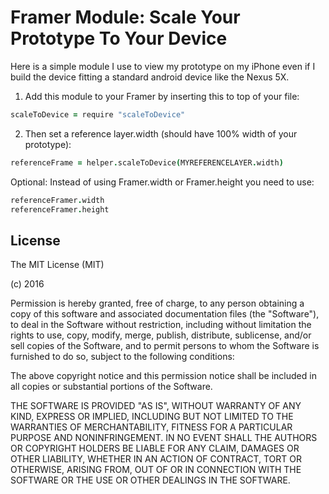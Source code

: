 Framer Module: Scale Your Prototype To Your Device
======================================

Here is a simple module I use to view my prototype on my iPhone even if I build the device fitting a standard android device like the Nexus 5X.

1. Add this module to your Framer by inserting this to top of your file:
```coffee
scaleToDevice = require "scaleToDevice"
```

2. Then set a reference layer.width (should have 100% width of your prototype):
```coffee
referenceFrame = helper.scaleToDevice(MYREFERENCELAYER.width)
```

Optional: Instead of using Framer.width or Framer.height you need to use:
```coffee
referenceFramer.width
referenceFramer.height
```

## License

The MIT License (MIT)

(c) 2016

Permission is hereby granted, free of charge, to any person obtaining a copy
of this software and associated documentation files (the "Software"), to deal
in the Software without restriction, including without limitation the rights
to use, copy, modify, merge, publish, distribute, sublicense, and/or sell
copies of the Software, and to permit persons to whom the Software is
furnished to do so, subject to the following conditions:

The above copyright notice and this permission notice shall be included in all
copies or substantial portions of the Software.

THE SOFTWARE IS PROVIDED "AS IS", WITHOUT WARRANTY OF ANY KIND, EXPRESS OR
IMPLIED, INCLUDING BUT NOT LIMITED TO THE WARRANTIES OF MERCHANTABILITY,
FITNESS FOR A PARTICULAR PURPOSE AND NONINFRINGEMENT. IN NO EVENT SHALL THE
AUTHORS OR COPYRIGHT HOLDERS BE LIABLE FOR ANY CLAIM, DAMAGES OR OTHER
LIABILITY, WHETHER IN AN ACTION OF CONTRACT, TORT OR OTHERWISE, ARISING FROM,
OUT OF OR IN CONNECTION WITH THE SOFTWARE OR THE USE OR OTHER DEALINGS IN THE
SOFTWARE.
